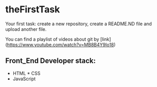 # theFirstTask
Your first task: create a new repository, create a README.ND file and upload another file.

You can find a playlist of videos about git by [link] (https://www.youtube.com/watch?v=MB8B4Y9Io18)
## Front_End Developer stack:

* HTML
﻿﻿* CSS
* JavaScript
